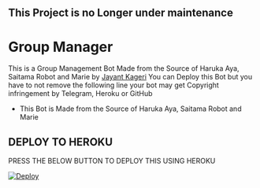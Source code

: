 ## This Project is no Longer under maintenance
# Group Manager
This is a Group Management Bot Made from the Source of Haruka Aya, Saitama Robot and Marie by [Jayant Kageri](https://t.me/jayantkageri)
You can Deploy this Bot but you have to not remove the following line your bot may get Copyright infringement by Telegram, Heroku or GitHub
- This Bot is Made from the Source of Haruka Aya, Saitama Robot and Marie

## DEPLOY TO HEROKU
PRESS THE BELOW BUTTON TO DEPLOY THIS USING HEROKU

[![Deploy](https://www.herokucdn.com/deploy/button.svg)](https://heroku.com/deploy?template=https://github.com/lalrochhara/GroupManager)
